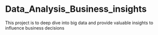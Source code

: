 # Data_Analysis_Business_insights
This project is to deep dive into big data and provide valuable insights to influence business decisions
